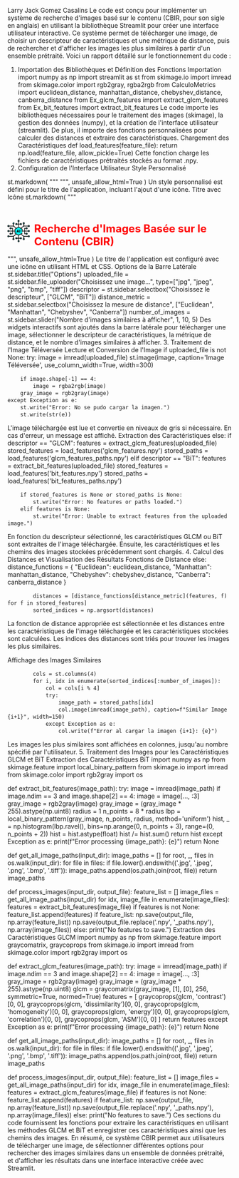 Larry Jack Gomez Casalins
Le code est conçu pour implémenter un système de recherche d'images basé sur le contenu (CBIR, pour son sigle en anglais) en utilisant la bibliothèque Streamlit pour créer une interface utilisateur interactive. Ce système permet de télécharger une image, de choisir un descripteur de caractéristiques et une métrique de distance, puis de rechercher et d'afficher les images les plus similaires à partir d'un ensemble prétraité. Voici un rapport détaillé sur le fonctionnement du code :
1. Importation des Bibliothèques et Définition des Fonctions
Importation
import numpy as np
import streamlit as st
from skimage.io import imread
from skimage.color import rgb2gray, rgba2rgb
from CalculoMetrics import euclidean_distance, manhattan_distance, chebyshev_distance, canberra_distance
from Ex_glcm_features import extract_glcm_features
from Ex_bit_features import extract_bit_features
Le code importe les bibliothèques nécessaires pour le traitement des images (skimage), la gestion des données (numpy), et la création de l'interface utilisateur (streamlit). De plus, il importe des fonctions personnalisées pour calculer des distances et extraire des caractéristiques.
Chargement des Caractéristiques
def load_features(feature_file):
    return np.load(feature_file, allow_pickle=True)
Cette fonction charge les fichiers de caractéristiques prétraités stockés au format .npy.
2. Configuration de l'Interface Utilisateur
Style Personnalisé

st.markdown(
    """
    <style>
    .title-container {
        display: flex;
        align-items: center;
    }
    .title {
        font-size: 24px;
        color: red;
        margin-left: 10px;
    }
    .icon {
        width: 50px;
        height: auto;
    }
    </style>
    """,
    unsafe_allow_html=True
)
Un style personnalisé est défini pour le titre de l'application, incluant l'ajout d'une icône.
Titre avec Icône
st.markdown(
    """
    <div class="title-container">
        <img src="download.png" class="icon">
        <h1 class="title">Recherche d'Images Basée sur le Contenu (CBIR)</h1>
    </div>
    """,
    unsafe_allow_html=True
)
Le titre de l'application est configuré avec une icône en utilisant HTML et CSS.
Options de la Barre Latérale
st.sidebar.title("Options")
uploaded_file = st.sidebar.file_uploader("Choisissez une image...", type=["jpg", "jpeg", "png", "bmp", "tiff"])
descriptor = st.sidebar.selectbox("Choisissez le descripteur", ["GLCM", "BiT"])
distance_metric = st.sidebar.selectbox("Choisissez la mesure de distance", ["Euclidean", "Manhattan", "Chebyshev", "Canberra"])
number_of_images = st.sidebar.slider("Nombre d'images similaires à afficher", 1, 10, 5)
Des widgets interactifs sont ajoutés dans la barre latérale pour télécharger une image, sélectionner le descripteur de caractéristiques, la métrique de distance, et le nombre d'images similaires à afficher.
3. Traitement de l'Image Téléversée
Lecture et Conversion de l'Image
if uploaded_file is not None:
    try:
        image = imread(uploaded_file)
        st.image(image, caption='Image Téléversée', use_column_width=True, width=300)
        
        if image.shape[-1] == 4:
            image = rgba2rgb(image)
        gray_image = rgb2gray(image)
    except Exception as e:
        st.write("Error: No se pudo cargar la imagen.")
        st.write(str(e))
L'image téléchargée est lue et convertie en niveaux de gris si nécessaire. En cas d'erreur, un message est affiché.
Extraction des Caractéristiques
    else:
        if descriptor == "GLCM":
            features = extract_glcm_features(uploaded_file)
            stored_features = load_features('glcm_features.npy')
            stored_paths = load_features('glcm_features_paths.npy')
        elif descriptor == "BiT":
            features = extract_bit_features(uploaded_file)
            stored_features = load_features('bit_features.npy')
            stored_paths = load_features('bit_features_paths.npy')
        
        if stored_features is None or stored_paths is None:
            st.write("Error: No features or paths loaded.")
        elif features is None:
            st.write("Error: Unable to extract features from the uploaded image.")
En fonction du descripteur sélectionné, les caractéristiques GLCM ou BiT sont extraites de l'image téléchargée. Ensuite, les caractéristiques et les chemins des images stockées précédemment sont chargés.
4. Calcul des Distances et Visualisation des Résultats
Fonctions de Distance
        else:
            distance_functions = {
                "Euclidean": euclidean_distance,
                "Manhattan": manhattan_distance,
                "Chebyshev": chebyshev_distance,
                "Canberra": canberra_distance
            }
            
            distances = [distance_functions[distance_metric](features, f) for f in stored_features]
            sorted_indices = np.argsort(distances)
La fonction de distance appropriée est sélectionnée et les distances entre les caractéristiques de l'image téléchargée et les caractéristiques stockées sont calculées. Les indices des distances sont triés pour trouver les images les plus similaires.


Affichage des Images Similaires

            cols = st.columns(4)
            for i, idx in enumerate(sorted_indices[:number_of_images]):
                col = cols[i % 4]
                try:
                    image_path = stored_paths[idx]
                    col.image(imread(image_path), caption=f"Similar Image {i+1}", width=150)
                except Exception as e:
                    col.write(f"Error al cargar la imagen {i+1}: {e}")
Les images les plus similaires sont affichées en colonnes, jusqu'au nombre spécifié par l'utilisateur.
5. Traitement des Images pour les Caractéristiques GLCM et BiT
Extraction des Caractéristiques BiT
import numpy as np
from skimage.feature import local_binary_pattern
from skimage.io import imread
from skimage.color import rgb2gray
import os

def extract_bit_features(image_path):
    try:
        image = imread(image_path)
        if image.ndim == 3 and image.shape[2] == 4:
            image = image[..., :3]
        gray_image = rgb2gray(image)
        gray_image = (gray_image * 255).astype(np.uint8)
        radius = 1
        n_points = 8 * radius
        lbp = local_binary_pattern(gray_image, n_points, radius, method='uniform')
        hist, _ = np.histogram(lbp.ravel(), bins=np.arange(0, n_points + 3), range=(0, n_points + 2))
        hist = hist.astype(float)
        hist /= hist.sum()
        return hist
    except Exception as e:
        print(f"Error processing {image_path}: {e}")
        return None

def get_all_image_paths(input_dir):
    image_paths = []
    for root, _, files in os.walk(input_dir):
        for file in files:
            if file.lower().endswith(('.jpg', '.jpeg', '.png', '.bmp', '.tiff')):
                image_paths.append(os.path.join(root, file))
    return image_paths

def process_images(input_dir, output_file):
    feature_list = []
    image_files = get_all_image_paths(input_dir)
    for idx, image_file in enumerate(image_files):
        features = extract_bit_features(image_file)
        if features is not None:
            feature_list.append(features)
    if feature_list:
        np.save(output_file, np.array(feature_list))
        np.save(output_file.replace('.npy', '_paths.npy'), np.array(image_files))
    else:
        print("No features to save.")
Extraction des Caractéristiques GLCM
import numpy as np
from skimage.feature import graycomatrix, graycoprops
from skimage.io import imread
from skimage.color import rgb2gray
import os

def extract_glcm_features(image_path):
    try:
        image = imread(image_path)
        if image.ndim == 3 and image.shape[2] == 4:
            image = image[..., :3]
        gray_image = rgb2gray(image)
        gray_image = (gray_image * 255).astype(np.uint8)
        glcm = graycomatrix(gray_image, [1], [0], 256, symmetric=True, normed=True)
        features = [
            graycoprops(glcm, 'contrast')[0, 0],
            graycoprops(glcm, 'dissimilarity')[0, 0],
            graycoprops(glcm, 'homogeneity')[0, 0],
            graycoprops(glcm, 'energy')[0, 0],
            graycoprops(glcm, 'correlation')[0, 0],
            graycoprops(glcm, 'ASM')[0, 0]
        ]
        return features
    except Exception as e:
        print(f"Error processing {image_path}: {e}")
        return None

def get_all_image_paths(input_dir):
    image_paths = []
    for root, _, files in os.walk(input_dir):
        for file in files:
            if file.lower().endswith(('.jpg', '.jpeg', '.png', '.bmp', '.tiff')):
                image_paths.append(os.path.join(root, file))
    return image_paths

def process_images(input_dir, output_file):
    feature_list = []
    image_files = get_all_image_paths(input_dir)
    for idx, image_file in enumerate(image_files):
        features = extract_glcm_features(image_file)
        if features is not None:
            feature_list.append(features)
    if feature_list:
        np.save(output_file, np.array(feature_list))
        np.save(output_file.replace('.npy', '_paths.npy'), np.array(image_files))
    else:
        print("No features to save.")
Ces sections du code fournissent les fonctions pour extraire les caractéristiques en utilisant les méthodes GLCM et BiT et enregistrer ces caractéristiques ainsi que les chemins des images.
En résumé, ce système CBIR permet aux utilisateurs de télécharger une image, de sélectionner différentes options pour rechercher des images similaires dans un ensemble de données prétraité, et d'afficher les résultats dans une interface interactive créée avec Streamlit.
